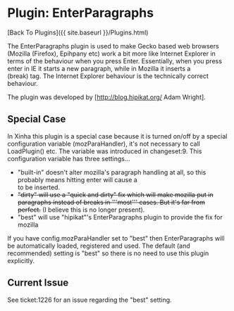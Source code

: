 # Plugin: EnterParagraphs

[Back To Plugins]({{ site.baseurl }}/Plugins.html)

The EnterParagraphs plugin is used to make Gecko based web browsers (Mozilla (Firefox), Epihpany etc) work a bit more like Internet Explorer in terms of the behaviour when you press Enter.  Essentially, when you press enter in IE it starts a new paragraph, while in Mozilla it inserts a <br /> (break) tag.  The Internet Explorer behaviour is the technically correct behaviour.

The plugin was developed by [http://blog.hipikat.org/ Adam Wright].

## Special Case

In Xinha this plugin is a special case because it is turned on/off by a special configuration variable (mozParaHandler), it's not necessary to call LoadPlugin() etc.  The variable was introduced in changeset:9.  This configuration variable has three settings...

 * "built-in" doesn't alter mozilla's paragraph handling at all, so this probably means hitting enter will cause a <br/> to be inserted.
 * ~~"dirty" will use a "quick and dirty" fix which will make mozilla put in paragraphs instead of breaks in '''most''' cases. But it's far from perfect.~~ (I believe this is no longer present).
 * "best" will use "hipikat"'s EnterParagraphs plugin to provide the fix for mozilla

If you have config.mozParaHandler set to "best" then EnterParagraphs will be automatically loaded, registered and used. The default (and recommended) setting is "best" so there is no need to use this plugin explicitly.

## Current Issue

See ticket:1226 for an issue regarding the "best" setting.
